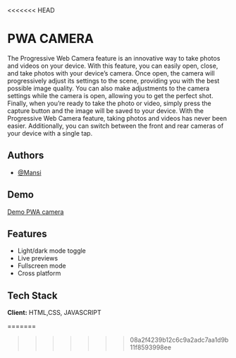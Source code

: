 
<<<<<<< HEAD
# PWA CAMERA

The Progressive Web Camera feature is an innovative way to take photos and videos on your device. 
With this feature, you can easily open, close, and take photos with your device’s camera. 
Once open, the camera will progressively adjust its settings to the scene, providing you with the best possible image quality.
 You can also make adjustments to the camera settings while the camera is open, allowing you to get the perfect shot. 
Finally, when you’re ready to take the photo or video, simply press the capture button and the image will be saved to your device. With the Progressive Web Camera feature, taking photos and videos has never been easier.
 Additionally, you can switch between the front and rear cameras of your device with a single tap.


## Authors

- [@Mansi](https://www.github.com/octokatherine)


## Demo

[Demo PWA camera](https://github.com/Mansigulwelkar/pwa-camera)


## Features

- Light/dark mode toggle
- Live previews
- Fullscreen mode
- Cross platform


## Tech Stack

**Client:** HTML,CSS, JAVASCRIPT


=======
>>>>>>> 08a2f4239b12c6c9a2adc7aa1d9b11f8593998ee

